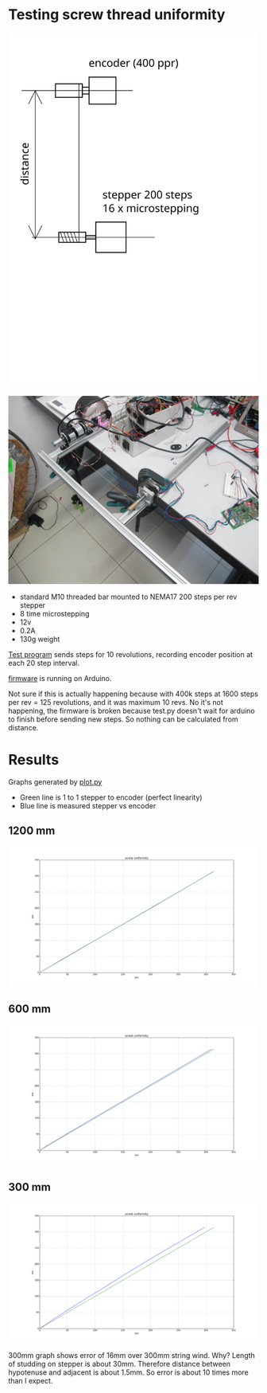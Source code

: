 # Testing screw thread uniformity

![setup](setup.svg)

![photo](linearity.jpg)

* standard M10 threaded bar mounted to NEMA17 200 steps per rev stepper
* 8 time microstepping
* 12v
* 0.2A
* 130g weight

[Test program](test.py) sends steps for 10 revolutions, recording encoder position at each 20 step interval.

[firmware](screwthread-uniformity.ino) is running on Arduino.

Not sure if this is actually happening because with 400k steps at 1600 steps per
rev = 125 revolutions, and it was maximum 10 revs. No it's not happening, the
firmware is broken because test.py doesn't wait for arduino to finish before
sending new steps. So nothing can be calculated from distance.

# Results

Graphs generated by [plot.py](plot.py)

* Green line is 1 to 1 stepper to encoder (perfect linearity)
* Blue line is measured stepper vs encoder

## 1200 mm
![1200mm between enc and step](figure_120.png)

## 600 mm

![600mm between enc and step](figure_60.png)

## 300 mm

![300mm between enc and step](figure_30.png)

300mm graph shows error of 16mm over 300mm string wind. Why?
Length of studding on stepper is about 30mm. Therefore distance between
hypotenuse and adjacent is about 1.5mm. So error is about 10 times more than I
expect.
